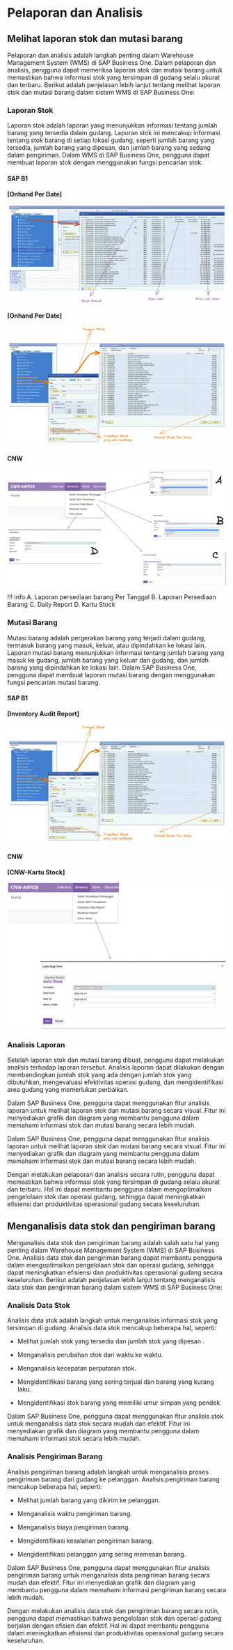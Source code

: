 # Pelaporan dan Analisis

## Melihat laporan stok dan mutasi barang 

Pelaporan dan analisis adalah langkah penting dalam Warehouse Management System (WMS) di SAP Business One. Dalam pelaporan dan analisis, pengguna dapat memeriksa laporan stok dan mutasi barang untuk memastikan bahwa informasi stok yang tersimpan di gudang selalu akurat dan terbaru. Berikut adalah penjelasan lebih lanjut tentang melihat laporan stok dan mutasi barang dalam sistem WMS di SAP Business One:



### Laporan Stok

Laporan stok adalah laporan yang menunjukkan informasi tentang jumlah barang yang tersedia dalam gudang. Laporan stok ini mencakup informasi tentang stok barang di setiap lokasi gudang, seperti jumlah barang yang tersedia, jumlah barang yang dipesan, dan jumlah barang yang sedang dalam pengiriman. Dalam WMS di SAP Business One, pengguna dapat membuat laporan stok dengan menggunakan fungsi pencarian stok.

#### SAP B1

**[Onhand Per  Date]**

![item list](img/wms06-img-001.excalidraw.png)


**[Onhand Per  Date]**


![item list](img/wms06-img-002.excalidraw.png)


#### CNW 


![item list](img/wms06-img-003.excalidraw.png)

!!! info
    A. Laporan persediaan barang Per Tanggal
    B. Laporan Persediaan Barang 
    C. Daily Report
    D. Kartu Stock

### Mutasi Barang

Mutasi barang adalah pergerakan barang yang terjadi dalam gudang, termasuk barang yang masuk, keluar, atau dipindahkan ke lokasi lain. Laporan mutasi barang menunjukkan informasi tentang jumlah barang yang masuk ke gudang, jumlah barang yang keluar dari gudang, dan jumlah barang yang dipindahkan ke lokasi lain. Dalam SAP Business One, pengguna dapat membuat laporan mutasi barang dengan menggunakan fungsi pencarian mutasi barang.

#### SAP B1

**[Inventory Audit Report]**



![item list](img/wms06-img-002.excalidraw.png)


#### CNW

**[CNW-Kartu Stock]**

![item list](img/wms06-img-005.excalidraw.png)

### Analisis Laporan

Setelah laporan stok dan mutasi barang dibuat, pengguna dapat melakukan analisis terhadap laporan tersebut. Analisis laporan dapat dilakukan dengan membandingkan jumlah stok yang ada dengan jumlah stok yang dibutuhkan, mengevaluasi efektivitas operasi gudang, dan mengidentifikasi area gudang yang memerlukan perbaikan.

Dalam SAP Business One, pengguna dapat menggunakan fitur analisis laporan untuk melihat laporan stok dan mutasi barang secara visual. Fitur ini menyediakan grafik dan diagram yang membantu pengguna dalam memahami informasi stok dan mutasi barang secara lebih mudah.

Dalam SAP Business One, pengguna dapat menggunakan fitur analisis laporan untuk melihat laporan stok dan mutasi barang secara visual. Fitur ini menyediakan grafik dan diagram yang membantu pengguna dalam memahami informasi stok dan mutasi barang secara lebih mudah.

Dengan melakukan pelaporan dan analisis secara rutin, pengguna dapat memastikan bahwa informasi stok yang tersimpan di gudang selalu akurat dan terbaru. Hal ini dapat membantu pengguna dalam mengoptimalkan pengelolaan stok dan operasi gudang, sehingga dapat meningkatkan efisiensi dan produktivitas operasional gudang secara keseluruhan.

## Menganalisis data stok dan pengiriman barang 

Menganalisis data stok dan pengiriman barang adalah salah satu hal yang penting dalam Warehouse Management System (WMS) di SAP Business One. Analisis data stok dan pengiriman barang dapat membantu pengguna dalam mengoptimalkan pengelolaan stok dan operasi gudang, sehingga dapat meningkatkan efisiensi dan produktivitas operasional gudang secara keseluruhan. Berikut adalah penjelasan lebih lanjut tentang menganalisis data stok dan pengiriman barang dalam sistem WMS di SAP Business One:


### Analisis Data Stok

Analisis data stok adalah langkah untuk menganalisis informasi stok yang tersimpan di gudang. Analisis data stok mencakup beberapa hal, seperti:


* Melihat jumlah stok yang tersedia dan jumlah stok yang dipesan .
  
* Menganalisis perubahan stok dari waktu ke waktu.
  
* Menganalisis kecepatan perputaran stok.
  
* Mengidentifikasi barang yang sering terjual dan barang yang kurang laku.
  
* Mengidentifikasi stok barang yang memiliki umur simpan yang pendek.


Dalam SAP Business One, pengguna dapat menggunakan fitur analisis stok untuk menganalisis data stok secara mudah dan efektif. Fitur ini menyediakan grafik dan diagram yang membantu pengguna dalam memahami informasi stok secara lebih mudah.

### Analisis Pengiriman Barang

Analisis pengiriman barang adalah langkah untuk menganalisis proses pengiriman barang dari gudang ke pelanggan. Analisis pengiriman barang mencakup beberapa hal, seperti:

* Melihat jumlah barang yang dikirim ke pelanggan.
  
* Menganalisis waktu pengiriman barang.
  
* Menganalisis biaya pengiriman barang.
  
* Mengidentifikasi kesalahan pengiriman barang.
  
* Mengidentifikasi pelanggan yang sering memesan barang.

Dalam SAP Business One, pengguna dapat menggunakan fitur analisis pengiriman barang untuk menganalisis data pengiriman barang secara mudah dan efektif. Fitur ini menyediakan grafik dan diagram yang membantu pengguna dalam memahami informasi pengiriman barang secara lebih mudah.

Dengan melakukan analisis data stok dan pengiriman barang secara rutin, pengguna dapat memastikan bahwa pengelolaan stok dan operasi gudang berjalan dengan efisien dan efektif. Hal ini dapat membantu pengguna dalam meningkatkan efisiensi dan produktivitas operasional gudang secara keseluruhan.